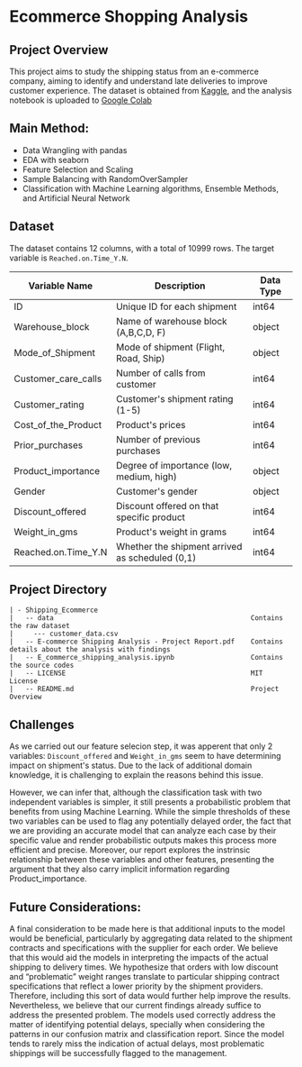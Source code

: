 # Ecommerce Shopping Analysis

## Project Overview
This project aims to study the shipping status from an e-commerce company, aiming to identify and understand late deliveries to improve customer experience. The dataset is obtained from [Kaggle](https://www.kaggle.com/prachi13/customer-analytics), and the analysis notebook is uploaded to [Google Colab](https://colab.research.google.com/drive/1hDEyXAiuXt_i9HjGRUrbZea3SSEiO4mk?authuser=1#scrollTo=rC5cFzL69ZxK)

## Main Method:
- Data Wrangling with pandas
- EDA with seaborn
- Feature Selection and Scaling
- Sample Balancing with RandomOverSampler
- Classification with Machine Learning algorithms, Ensemble Methods, and Artificial Neural Network

## Dataset
The dataset contains 12 columns, with a total of 10999 rows. The target variable is ```Reached.on.Time_Y.N```.

Variable Name | Description | Data Type
--- | --- | ---
ID                  | Unique ID for each shipment |  int64 
Warehouse_block     | Name of warehouse block (A,B,C,D, F) | object
Mode_of_Shipment    | Mode of shipment (Flight, Road, Ship) |  object
Customer_care_calls | Number of calls from customer | int64 
Customer_rating     | Customer's shipment rating (1-5) |  int64 
Cost_of_the_Product | Product's prices |  int64 
Prior_purchases     | Number of previous purchases |  int64 
Product_importance  | Degree of importance (low, medium, high) |  object
Gender              | Customer's gender |  object
Discount_offered    | Discount offered on that specific product |  int64 
Weight_in_gms       | Product's weight in grams |   int64 
Reached.on.Time_Y.N | Whether the shipment arrived as scheduled (0,1) |   int64

## Project Directory
```
| - Shipping_Ecommerce                                        
|   -- data                                                 Contains the raw dataset 
|     --- customer_data.csv
|   -- E-commerce Shipping Analysis - Project Report.pdf    Contains details about the analysis with findings
|   -- E_commerce_shipping_analysis.ipynb                   Contains the source codes
|   -- LICENSE                                              MIT License
|   -- README.md                                            Project Overview
```

## Challenges
As we carried out our feature selecion step, it was apperent that only 2 variables: ```Discount_offered``` and ```Weight_in_gms``` seem to have determining impact on shipment's status. Due to the lack of additional domain knowledge, it is challenging to explain the reasons behind this issue.

However, we can infer that, although the classification task with two independent variables is simpler, it still presents a probabilistic problem that benefits from using Machine Learning. While the simple thresholds of these two variables can be used to flag any potentially delayed order, the fact that we are providing an accurate model that can analyze each case by their specific value and render probabilistic outputs makes this process more efficient and precise. Moreover, our report explores the instrinsic relationship between these variables and other features, presenting the argument that they also carry implicit information regarding Product_importance. 

## Future Considerations:
A final consideration to be made here is that additional inputs to the model would be beneficial, particularly by aggregating data related to the shipment contracts and specifications with the supplier for each order. We believe that this would aid the models in interpreting the impacts of the actual shipping to delivery times. We hypothesize that orders with low discount and “problematic” weight ranges translate to particular shipping contract specifications that reflect a lower priority by the shipment providers. Therefore, including this sort of data would further help improve the results. 
Nevertheless, we believe that our current findings already suffice to address the presented problem. The models used correctly address the matter of identifying potential delays, specially when considering the patterns in our confusion matrix and classification report. Since the model tends to rarely miss the indication of actual delays, most problematic shippings will be successfully flagged to the management.
